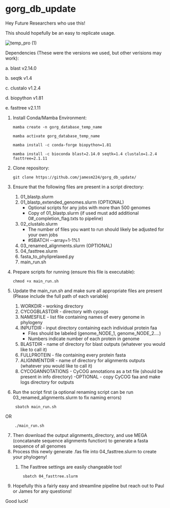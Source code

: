 # gorg_db_update
Hey Future Researchers who use this!

This should hopefully be an easy to replicate usage.

![temp_pro (1)](https://github.com/jamesm224/gorg_db_update/assets/86495895/48cbba5f-2d71-40bb-892a-9427f61c5736)

Dependencies (These were the versions we used, but other verisions may work):

a. blast v2.14.0

b. seqtk v1.4

c. clustalo v1.2.4

d. biopython v1.81

e. fasttree v2.1.11


    
1. Install Conda/Mamba Environment:


       mamba create -n gorg_database_temp_name
   
       mamba activate gorg_database_temp_name

       mamba install -c conda-forge biopython=1.81

       mamba install -c bioconda blast=2.14.0 seqtk=1.4 clustalo=1.2.4 fasttree=2.1.11

2. Clone repository:

       git clone https://github.com/jamesm224/gorg_db_update/
   
3. Ensure that the following files are present in a script directory:
    1. 01_blastp.slurm
    2. 01_blastp_extended_genomes.slurm (OPTIONAL)
        - Optional scripts for any jobs with more than 500 genomes
        - Copy of 01_blastp.slurm (if used must add additional 0#_completion_flag.txts to pipeline)
    3. 02_clustalo.slurm
        - The number of files you want to run should likely be adjusted for your own jobs
        - #SBATCH --array=1-1%1
    4. 03_renamed_alignments.slurm (OPTIONAL)
    5. 04_fasttree.slurm
    6. fasta_to_phyliprelaxed.py
    7. main_run.sh
  
4. Prepare scripts for running (ensure this file is executable):

       chmod +x main_run.sh

5. Update the main_run.sh and make sure all appropriate files are present 
(Please include the full path of each variable)
    1. WORKDIR - working directory
    2. CYCOGBLASTDIR - directory with cycogs
    3. NAMESFILE - list file containing names of every genome in phylogeny
    4. INPUTDIR - input directory containing each individual protein faa
        - Files should be labeled (genome_NODE_1, genome_NODE_2....)
        - Numbers indicate number of each protein in genome
    5. BLASTDIR - name of directory for blast outputs (whatever you would like to call it)
    6. FULLPROTEIN - file containing every protein fasta
    7. ALIGNMENTDIR - name of directory for alignments outputs (whatever you would like to call it)
    8. CYCOGANNOTATIONS - CyCOG annotations as a txt file (should be present in info directory)
        -OPTIONAL - copy CyCOG faa and make logs directory for outputs

6. Run the script first (a optional renaming script can be run 03_renamed_alignments.slurm to fix naming errors)

        sbatch main_run.sh
OR

        ./main_run.sh

7. Then download the output alignments_directory, and use MEGA (concatanate sequence alignments function) to generate a fasta sequence of all genomes
8. Process this newly generate .fas file into 04_fasttree.slurm to create your phylogeny!
    1. The Fasttree settings are easily changeable too!

            sbatch 04_fasttree.slurm

9. Hopefully this a fairly easy and streamline pipeline but reach out to Paul or James for any questions!


Good luck!



